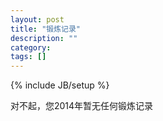 ```yaml
---
layout: post
title: "锻炼记录"
description: ""
category: 
tags: []
---
```

{% include JB/setup %}

对不起，您2014年暂无任何锻炼记录
